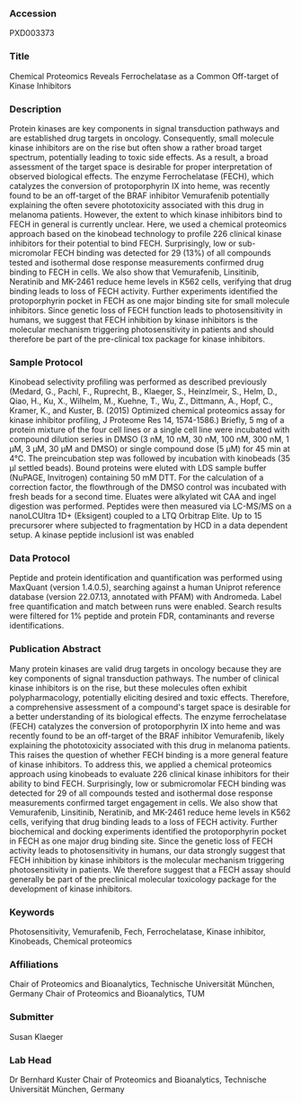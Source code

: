 ### Accession
PXD003373

### Title
Chemical Proteomics Reveals Ferrochelatase as a Common Off-target of Kinase Inhibitors

### Description
Protein kinases are key components in signal transduction pathways and are established drug targets in oncology. Consequently, small molecule kinase inhibitors are on the rise but often show a rather broad target spectrum, potentially leading to toxic side effects. As a result, a broad assessment of the target space is desirable for proper interpretation of observed biological effects. The enzyme Ferrochelatase (FECH), which catalyzes the conversion of protoporphyrin IX into heme, was recently found to be an off-target of the BRAF inhibitor Vemurafenib potentially explaining the often severe phototoxicity associated with this drug in melanoma patients. However, the extent to which kinase inhibitors bind to FECH in general is currently unclear. Here, we used a chemical proteomics approach based on the kinobead technology to profile 226 clinical kinase inhibitors for their potential to bind FECH. Surprisingly, low or sub-micromolar FECH binding was detected for 29 (13%) of all compounds tested and isothermal dose response measurements confirmed drug binding to FECH in cells. We also show that Vemurafenib, Linsitinib, Neratinib and MK-2461 reduce heme levels in K562 cells, verifying that drug binding leads to loss of FECH activity. Further experiments identified the protoporphyrin pocket in FECH as one major binding site for small molecule inhibitors. Since genetic loss of FECH function leads to photosensitivity in humans, we suggest that FECH inhibition by kinase inhibitors is the molecular mechanism triggering photosensitivity in patients and should therefore be part of the pre-clinical tox package for kinase inhibitors.

### Sample Protocol
Kinobead selectivity profiling was performed as described previously (Medard, G., Pachl, F., Ruprecht, B., Klaeger, S., Heinzlmeir, S., Helm, D., Qiao, H., Ku, X., Wilhelm, M., Kuehne, T., Wu, Z., Dittmann, A., Hopf, C., Kramer, K., and Kuster, B. (2015) Optimized chemical proteomics assay for kinase inhibitor profiling, J Proteome Res 14, 1574-1586.) Briefly, 5 mg of a protein mixture of the four cell lines or a single cell line were incubated with compound dilution series in DMSO (3 nM, 10 nM, 30 nM, 100 nM, 300 nM, 1 µM, 3 µM, 30 µM and DMSO) or single compound dose (5 µM) for 45 min at 4°C. The preincubation step was followed by incubation with kinobeads (35 µl settled beads). Bound proteins were eluted with LDS sample buffer (NuPAGE, Invitrogen) containing 50 mM DTT. For the calculation of a correction factor, the flowthrough of the DMSO control was incubated with fresh beads for a second time. Eluates were alkylated wit CAA and ingel digestion was performed. Peptides were then measured via LC-MS/MS on a nanoLCUltra 1D+ (Eksigent) coupled to a LTQ Orbitrap Elite. Up to 15 precursorer where subjected to fragmentation by HCD in a data dependent setup. A kinase peptide inclusionl ist was enabled

### Data Protocol
Peptide and protein identification and quantification was performed using MaxQuant (version 1.4.0.5), searching against a human Uniprot reference database (version 22.07.13, annotated with PFAM) with Andromeda. Label free quantification and match between runs were enabled. Search results were filtered for 1% peptide and protein FDR, contaminants and reverse identifications.

### Publication Abstract
Many protein kinases are valid drug targets in oncology because they are key components of signal transduction pathways. The number of clinical kinase inhibitors is on the rise, but these molecules often exhibit polypharmacology, potentially eliciting desired and toxic effects. Therefore, a comprehensive assessment of a compound's target space is desirable for a better understanding of its biological effects. The enzyme ferrochelatase (FECH) catalyzes the conversion of protoporphyrin IX into heme and was recently found to be an off-target of the BRAF inhibitor Vemurafenib, likely explaining the phototoxicity associated with this drug in melanoma patients. This raises the question of whether FECH binding is a more general feature of kinase inhibitors. To address this, we applied a chemical proteomics approach using kinobeads to evaluate 226 clinical kinase inhibitors for their ability to bind FECH. Surprisingly, low or submicromolar FECH binding was detected for 29 of all compounds tested and isothermal dose response measurements confirmed target engagement in cells. We also show that Vemurafenib, Linsitinib, Neratinib, and MK-2461 reduce heme levels in K562 cells, verifying that drug binding leads to a loss of FECH activity. Further biochemical and docking experiments identified the protoporphyrin pocket in FECH as one major drug binding site. Since the genetic loss of FECH activity leads to photosensitivity in humans, our data strongly suggest that FECH inhibition by kinase inhibitors is the molecular mechanism triggering photosensitivity in patients. We therefore suggest that a FECH assay should generally be part of the preclinical molecular toxicology package for the development of kinase inhibitors.

### Keywords
Photosensitivity, Vemurafenib, Fech, Ferrochelatase, Kinase inhibitor, Kinobeads, Chemical proteomics

### Affiliations
Chair of Proteomics and Bioanalytics, Technische Universität München, Germany
Chair of Proteomics and Bioanalytics, TUM

### Submitter
Susan Klaeger

### Lab Head
Dr Bernhard Kuster
Chair of Proteomics and Bioanalytics, Technische Universität München, Germany


